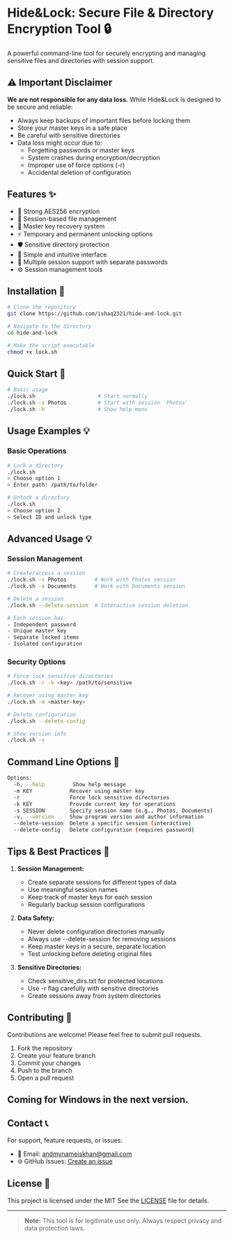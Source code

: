 # Hide&Lock: Secure File & Directory Encryption Tool 🔒

A powerful command-line tool for securely encrypting and managing sensitive files and directories with session support.

## ⚠️ Important Disclaimer
**We are not responsible for any data loss.** While Hide&Lock is designed to be secure and reliable:
- Always keep backups of important files before locking them
- Store your master keys in a safe place
- Be careful with sensitive directories
- Data loss might occur due to:
  - Forgetting passwords or master keys
  - System crashes during encryption/decryption
  - Improper use of force options (-r)
  - Accidental deletion of configuration

## Features ✨

- 🔐 Strong AES256 encryption
- 📁 Session-based file management
- 🔑 Master key recovery system
- ⚡ Temporary and permanent unlocking options 
- 🛡️ Sensitive directory protection
- 🎯 Simple and intuitive interface
- 🔄 Multiple session support with separate passwords
- ⚙️ Session management tools

## Installation 🚀

```bash
# Clone the repository
git clone https://github.com/ishaq2321/hide-and-lock.git

# Navigate to the directory
cd hide-and-lock

# Make the script executable
chmod +x lock.sh
```

## Quick Start 🎯

```bash
# Basic usage
./lock.sh                    # Start normally
./lock.sh -s Photos          # Start with session 'Photos'
./lock.sh -h                 # Show help menu
```

## Usage Examples 💡

### Basic Operations
```bash
# Lock a directory
./lock.sh
> Choose option 1
> Enter path: /path/to/folder

# Unlock a directory
./lock.sh
> Choose option 2
> Select ID and unlock type
```

## Advanced Usage 💡

### Session Management
```bash
# Create/access a session
./lock.sh -s Photos         # Work with Photos session
./lock.sh -s Documents      # Work with Documents session

# Delete a session
./lock.sh --delete-session  # Interactive session deletion

# Each session has:
- Independent password
- Unique master key
- Separate locked items
- Isolated configuration
```

### Security Options
```bash
# Force lock sensitive directories
./lock.sh -r -k <key> /path/to/sensitive

# Recover using master key
./lock.sh -m <master-key>

# Delete configuration
./lock.sh --delete-config

# Show version info
./lock.sh -v
```

## Command Line Options 📝

```bash
Options:
  -h, --help         Show help message
  -m KEY            Recover using master key
  -r                Force lock sensitive directories
  -k KEY            Provide current key for operations
  -s SESSION        Specify session name (e.g., Photos, Documents)
  -v, --version     Show program version and author information
  --delete-session  Delete a specific session (interactive)
  --delete-config   Delete configuration (requires password)
```

## Tips & Best Practices 💪

1. **Session Management:**
   - Create separate sessions for different types of data
   - Use meaningful session names
   - Keep track of master keys for each session
   - Regularly backup session configurations

2. **Data Safety:**
   - Never delete configuration directories manually
   - Always use --delete-session for removing sessions
   - Keep master keys in a secure, separate location
   - Test unlocking before deleting original files

3. **Sensitive Directories:**
   - Check sensitive_dirs.txt for protected locations
   - Use -r flag carefully with sensitive directories
   - Create sessions away from system directories


## Contributing 🤝

Contributions are welcome! Please feel free to submit pull requests.

1. Fork the repository
2. Create your feature branch
3. Commit your changes
4. Push to the branch
5. Open a pull request

## Coming for Windows in the next version.

## Contact 📞

For support, feature requests, or issues:
- 📧 Email: andmynameiskhan@gmail.com
- 🌐 GitHub Issues: [Create an issue](https://github.com/ishaq2321/hide-and-lock/issues)

## License 📄

This project is licensed under the MIT See the [LICENSE](LICENSE) file for details.

---

> **Note:** This tool is for legitimate use only. Always respect privacy and data protection laws.
